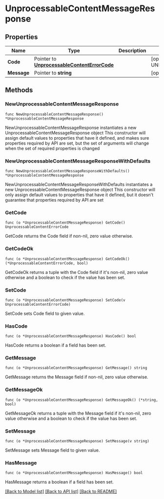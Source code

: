 # UnprocessableContentMessageResponse

## Properties

Name | Type | Description | Notes
------------ | ------------- | ------------- | -------------
**Code** | Pointer to [**UnprocessableContentErrorCode**](UnprocessableContentErrorCode.md) |  | [optional] [default to UNPROCESSABLECONTENTERRORCODE_NO_THROTTLED_ERROR_CODE]
**Message** | Pointer to **string** |  | [optional] 

## Methods

### NewUnprocessableContentMessageResponse

`func NewUnprocessableContentMessageResponse() *UnprocessableContentMessageResponse`

NewUnprocessableContentMessageResponse instantiates a new UnprocessableContentMessageResponse object
This constructor will assign default values to properties that have it defined,
and makes sure properties required by API are set, but the set of arguments
will change when the set of required properties is changed

### NewUnprocessableContentMessageResponseWithDefaults

`func NewUnprocessableContentMessageResponseWithDefaults() *UnprocessableContentMessageResponse`

NewUnprocessableContentMessageResponseWithDefaults instantiates a new UnprocessableContentMessageResponse object
This constructor will only assign default values to properties that have it defined,
but it doesn't guarantee that properties required by API are set

### GetCode

`func (o *UnprocessableContentMessageResponse) GetCode() UnprocessableContentErrorCode`

GetCode returns the Code field if non-nil, zero value otherwise.

### GetCodeOk

`func (o *UnprocessableContentMessageResponse) GetCodeOk() (*UnprocessableContentErrorCode, bool)`

GetCodeOk returns a tuple with the Code field if it's non-nil, zero value otherwise
and a boolean to check if the value has been set.

### SetCode

`func (o *UnprocessableContentMessageResponse) SetCode(v UnprocessableContentErrorCode)`

SetCode sets Code field to given value.

### HasCode

`func (o *UnprocessableContentMessageResponse) HasCode() bool`

HasCode returns a boolean if a field has been set.

### GetMessage

`func (o *UnprocessableContentMessageResponse) GetMessage() string`

GetMessage returns the Message field if non-nil, zero value otherwise.

### GetMessageOk

`func (o *UnprocessableContentMessageResponse) GetMessageOk() (*string, bool)`

GetMessageOk returns a tuple with the Message field if it's non-nil, zero value otherwise
and a boolean to check if the value has been set.

### SetMessage

`func (o *UnprocessableContentMessageResponse) SetMessage(v string)`

SetMessage sets Message field to given value.

### HasMessage

`func (o *UnprocessableContentMessageResponse) HasMessage() bool`

HasMessage returns a boolean if a field has been set.


[[Back to Model list]](../README.md#documentation-for-models) [[Back to API list]](../README.md#documentation-for-api-endpoints) [[Back to README]](../README.md)



